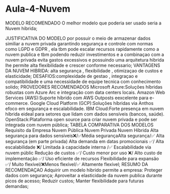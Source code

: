 # Aula-4-Nuvem
MODELO RECOMENDADO
O melhor modelo que poderia ser usado seria a Nuvem hibrida;

JUSTIFICATIVA DO MODELO
por possuir o meio de armazenar dados similiar a nuvem privada garantindo segurança e controle com normas como LGPD e GDPR , ela tbm pode escalar recursos rapidamente como a nuvem publica e tbm podendo reduzir investimentos e a combinaçao com a nuvem privada evita gastos excessivos e possuindo uma arquitetura hibrida lhe permite alta flexibilidade e crescer conforme necessario;
VANTAGENS DA NUVEM HIBRIDA: alta segurança , flexibilidade , otimizaçao de custos e elasticidade;
DESAFIOS:complexidade de gestao , integraçao e compatibilidade e uma necessidade de equipe tecnica com conhecimento solido;
PROVEDORES RECOMENDADOS
Microsoft Azure:Soluções híbridas robustas com Azure Arc e integração com data centers locais.
Amazon Web Services (AWS):Suporte híbrido com AWS Outposts eexcelente para e-commerce.
Google Cloud Platform (GCP):Soluções híbridas via Anthos efoco em segurança e escalabilidade.
IBM Cloud:Forte presença em nuvem híbrida eideal para setores que lidam com dados sensíveis (bancos, saúde).
OpenStack:Plataforma open source para criar nuvem privada e pode ser integrada com nuvem pública;
TABELA COMPARATIVA DOS MODELOS
Requisito da Empresa	Nuvem Pública	Nuvem Privada	Nuvem Híbrida
Alta segurança para dados sensíveis❌/✅Média segurançaAlta segurança/✅ Alta segurança (em parte privada)
Alta demanda em datas promocionais	✅/ Alta escalabilidade	❌/ Limitada à capacidade interna	/✅ Escalabilidade via nuvem públic
Redução de custos	✅/ Custo menor por uso	❌/ Alto custo de implementação	✅/ Uso eficiente de recursos
Flexibilidade para expansão	✅/ Muito flexível/❌Menos flexível/✅ Altamente flexível;
RESUMO DA RECOMENDAÇAO
Adquirir um modelo hibrido permite a empresa:
Proteger dados com segurança;
Aproveitar a elasticidade da nuvem publica durante picos de acesso;
Reduzir custos;
Manter flexibilidade para futuras demandas;
